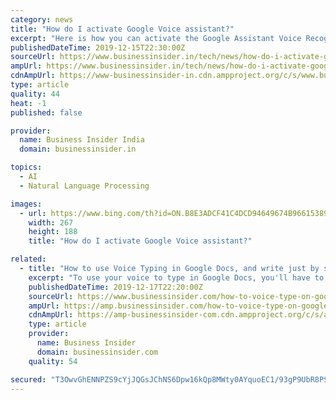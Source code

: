 ```yaml
---
category: news
title: "How do I activate Google Voice assistant?"
excerpt: "Here is how you can activate the Google Assistant Voice Recognition feature. Steps to activate Google Voice Assistant on your phone Note: If the voice search is available in your language and country, you can make use of some commands in your own language. Some commands are not available in all languages."
publishedDateTime: 2019-12-15T22:30:00Z
sourceUrl: https://www.businessinsider.in/tech/news/how-do-i-activate-google-voice-assistant/articleshow/72697529.cms
ampUrl: https://www.businessinsider.in/tech/news/how-do-i-activate-google-voice-assistant/amp_articleshow/72697529.cms
cdnAmpUrl: https://www-businessinsider-in.cdn.ampproject.org/c/s/www.businessinsider.in/tech/news/how-do-i-activate-google-voice-assistant/amp_articleshow/72697529.cms
type: article
quality: 44
heat: -1
published: false

provider:
  name: Business Insider India
  domain: businessinsider.in

topics:
  - AI
  - Natural Language Processing

images:
  - url: https://www.bing.com/th?id=ON.B8E3ADCF41C4DCD94649674B96615389
    width: 267
    height: 188
    title: "How do I activate Google Voice assistant?"

related:
  - title: "How to use Voice Typing in Google Docs, and write just by speaking"
    excerpt: "To use your voice to type in Google Docs, you'll have to go into your Tools menu, or enter a specific keyboard command."
    publishedDateTime: 2019-12-17T22:20:00Z
    sourceUrl: https://www.businessinsider.com/how-to-voice-type-on-google-docs/
    ampUrl: https://amp.businessinsider.com/how-to-voice-type-on-google-docs
    cdnAmpUrl: https://amp-businessinsider-com.cdn.ampproject.org/c/s/amp.businessinsider.com/how-to-voice-type-on-google-docs
    type: article
    provider:
      name: Business Insider
      domain: businessinsider.com
    quality: 54

secured: "T3OwvGhENNPZS9cYjJQGsJChNS6Dpw16kQp8MWty0AYquoEC1/93gP9UbR8PSEco3Xh5pYuz+wbbxZElVzU7cgemhe2T41M3MrMimGucN+TY7NPhY9X5mNuuY8VfQQDjcbGL1irjsXIAkU/uCIWv7E7VCzsAbliApJQ29pzAbEl6g9HzcKRIsVzpljwCzNSj5xBdZ+dmj3wdep1gfFwvtI3Hg2lgqGt5p4CRlWTKUA+ywa0cNIp7vP1QksArVaqLrhMyfXtEcWC6ogCStX6pEw==;JXFcgjBDYmX1U0BWgnxi/Q=="
---
```


